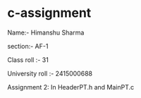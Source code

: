 # c-assignment

Name:- Himanshu Sharma

section:- AF-1

Class roll :- 31

University roll :- 2415000688

Assignment 2:
In HeaderPT.h and MainPT.c
